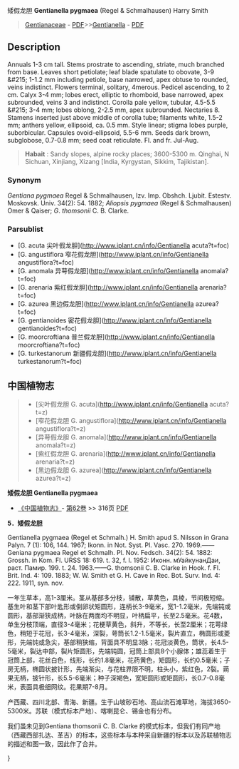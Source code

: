 矮假龙胆 **Gentianella pygmaea** (Regel & Schmalhausen) Harry Smith

> [Gentianaceae](http://www.iplant.cn/info/Gentianaceae?t=foc) - [PDF](http://www.iplant.cn/foc/pdf/Gentianaceae.pdf)>>[Gentianella](http://www.iplant.cn/info/Gentianella?t=foc) - [PDF](http://www.iplant.cn/foc/pdf/Gentianella.pdf)

## Description

Annuals 1-3 cm tall. Stems prostrate to ascending, striate, much branched from base. Leaves short petiolate; leaf blade spatulate to obovate, 3-9 &amp;#215; 1-1.2 mm including petiole, base narrowed, apex obtuse to rounded, veins indistinct. Flowers terminal, solitary, 4merous. Pedicel ascending, to 2 cm. Calyx 3-4 mm; lobes erect, elliptic to rhomboid, base narrowed, apex subrounded, veins 3 and indistinct. Corolla pale yellow, tubular, 4.5-5.5 &amp;#215; 3-4 mm; lobes oblong, 2-2.5 mm, apex subrounded. Nectaries 8. Stamens inserted just above middle of corolla tube; filaments white, 1.5-2 mm; anthers yellow, ellipsoid, ca. 0.5 mm. Style linear; stigma lobes purple, suborbicular. Capsules ovoid-ellipsoid, 5.5-6 mm. Seeds dark brown, subglobose, 0.7-0.8 mm; seed coat reticulate. Fl. and fr. Jul-Aug.

> **Habait** : 
> Sandy slopes, alpine rocky places; 3600-5300 m. Qinghai, N Sichuan, Xinjiang, Xizang [India, Kyrgystan, Sikkim, Tajikistan].

### Synonym
*Gentiana pygmaea* Regel & Schmalhausen, Izv. Imp. Obshch. Ljubit. Estestv. Moskovsk. Univ. 34(2): 54. 1882; *Aliopsis pygmaea* (Regel & Schmalhausen) Omer & Qaiser; *G*. *thomsonii* C. B. Clarke.

### Parsublist

* [G.  acuta  尖叶假龙胆](http://www.iplant.cn/info/Gentianella acuta?t=foc)
* [G.  angustiflora  窄花假龙胆](http://www.iplant.cn/info/Gentianella angustiflora?t=foc)
* [G.  anomala  异萼假龙胆](http://www.iplant.cn/info/Gentianella anomala?t=foc)
* [G.  arenaria  紫红假龙胆](http://www.iplant.cn/info/Gentianella arenaria?t=foc)
* [G.  azurea  黑边假龙胆](http://www.iplant.cn/info/Gentianella azurea?t=foc)
* [G.  gentianoides  密花假龙胆](http://www.iplant.cn/info/Gentianella gentianoides?t=foc)
* [G.  moorcroftiana  普兰假龙胆](http://www.iplant.cn/info/Gentianella moorcroftiana?t=foc)
* [G.  turkestanorum  新疆假龙胆](http://www.iplant.cn/info/Gentianella turkestanorum?t=foc)

## 中国植物志

> * [尖叶假龙胆  G.  acuta](http://www.iplant.cn/info/Gentianella acuta?t=z)
> * [窄花假龙胆  G.  angustiflora](http://www.iplant.cn/info/Gentianella angustiflora?t=z)
> * [异萼假龙胆  G.  anomala](http://www.iplant.cn/info/Gentianella anomala?t=z)
> * [紫红假龙胆  G.  arenaria](http://www.iplant.cn/info/Gentianella arenaria?t=z)
> * [黑边假龙胆  G.  azurea](http://www.iplant.cn/info/Gentianella azurea?t=z)

**矮假龙胆 Gentianella pygmaea**

* [《中国植物志》](http://www.iplant.cn/frps)- [第62卷](http://www.iplant.cn/frps/vol/62) >> 316页 [PDF](http://www.iplant.cn/frps/pdf/62/316.PDF)

**5．矮假龙胆**

Gentianella pygmaea (Regel et Schmalh.) H. Smith apud S. Nilsson in Grana Palyn. 7 (1): 106, 144. 1967; Ikonn. in Not. Syst. Pl. Vasc. 270. 1969.——Geniana pygmaea Regel et Schmalh. Pl. Nov. Fedsch. 34(2): 54. 1882: Grossh. in Kom. Fl. URSS 18: 619. t. 32, f. l. 1952: Иконн. мУайкунанДаи, раст. Памир. 199. t. 24. 1963.——G. thomsonii C. B. Clarke in Hook. f. Fl. Brit. Ind. 4: 109. 1883; W. W. Smith et G. H. Cave in Rec. Bot. Surv. Ind. 4: 222. 1911, syn. nov.

一年生草本，高1-3厘米。茎从基部多分枝，铺散，草黄色，具棱，节间极短缩。基生叶和茎下部叶匙形或倒卵状矩圆形，连柄长3-9毫米，宽1-1.2毫米，先端钝或圆形，基部渐狭成柄，叶脉在两面均不明显，叶柄扁平，长至2.5毫米。花4数，单生分枝顶端，直径3-4毫米；花梗草黄色，斜升，不等长，长至2厘米；花萼绿色，稍短于花冠，长3-4毫米，深裂，萼筒长1.2-1.5毫米，裂片直立，椭圆形或菱形，先端钝或急尖，基部稍狭缩，背面具不明显3脉；花冠淡黄色，筒状，长4.5-5毫米，裂达中部，裂片矩圆形，先端钝圆，冠筒上部具8个小腺体；雄蕊着生于冠筒上部，花丝白色，线形，长约1.8毫米，花药黄色，矩圆形，长约0.5毫米；子房无柄，椭圆状披针形，先端渐尖，与花柱界限不明，柱头小，紫红色，2裂。蒴果无柄，披针形，长5.5-6毫米；种子深褐色，宽矩圆形或矩圆形，长0.7-0.8毫米，表面具极细网纹。花果期7-8月。

产西藏、四川北部、青海、新疆。生于山坡砂石地、高山流石滩草地，海拔3650-5300米。苏联（模式标本产地）、喀喇昆仑、锡金也有分布。

我们虽未见到Gentiana thomsonii C. B. Clarke 的模式标本，但我们有同产地（西藏西部扎达、革吉）的标本，这些标本与本种采自新疆的标本以及苏联植物志的描述和图一致，因此作了合并。

}